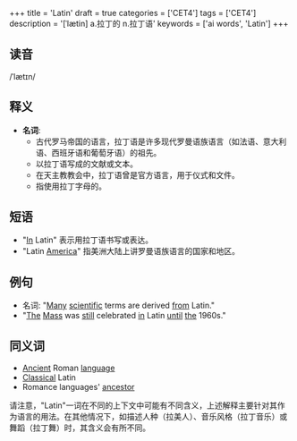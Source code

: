 +++
title = 'Latin'
draft = true
categories = ['CET4']
tags = ['CET4']
description = '[ˈlætin] a.拉丁的 n.拉丁语'
keywords = ['ai words', 'Latin']
+++

## 读音
/ˈlætɪn/

## 释义
- **名词**:
   - 古代罗马帝国的语言，拉丁语是许多现代罗曼语族语言（如法语、意大利语、西班牙语和葡萄牙语）的祖先。
   - 以拉丁语写成的文献或文本。
   - 在天主教教会中，拉丁语曾是官方语言，用于仪式和文件。
   - 指使用拉丁字母的。

## 短语
- "[In](/post/in/) Latin" 表示用拉丁语书写或表达。
- "Latin [America](/post/america/)" 指美洲大陆上讲罗曼语族语言的国家和地区。

## 例句
- 名词: "[Many](/post/many/) [scientific](/post/scientific/) terms are derived [from](/post/from/) Latin."
- "[The](/post/the/) [Mass](/post/mass/) was [still](/post/still/) celebrated [in](/post/in/) Latin [until](/post/until/) [the](/post/the/) 1960s."

## 同义词
- [Ancient](/post/ancient/) Roman [language](/post/language/)
- [Classical](/post/classical/) Latin
- Romance languages' [ancestor](/post/ancestor/)

请注意，"Latin"一词在不同的上下文中可能有不同含义，上述解释主要针对其作为语言的用法。在其他情况下，如描述人种（拉美人）、音乐风格（拉丁音乐）或舞蹈（拉丁舞）时，其含义会有所不同。
